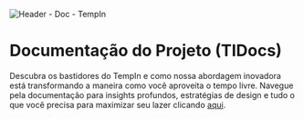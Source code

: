 ![Header - Doc - TempIn](https://github.com/iannovais/tiaw-tempin/assets/136115980/f49d3b15-c5d6-4bed-9764-cfadf78b9882)

# Documentação do Projeto (TIDocs)

Descubra os bastidores do TempIn e como nossa abordagem inovadora está transformando a maneira como você aproveita o tempo livre. Navegue pela documentação para insights profundos, estratégias de design e tudo o que você precisa para maximizar seu lazer clicando [aqui](https://iannovais.github.io/tiaw-tempin/docs/documentacao.html).
